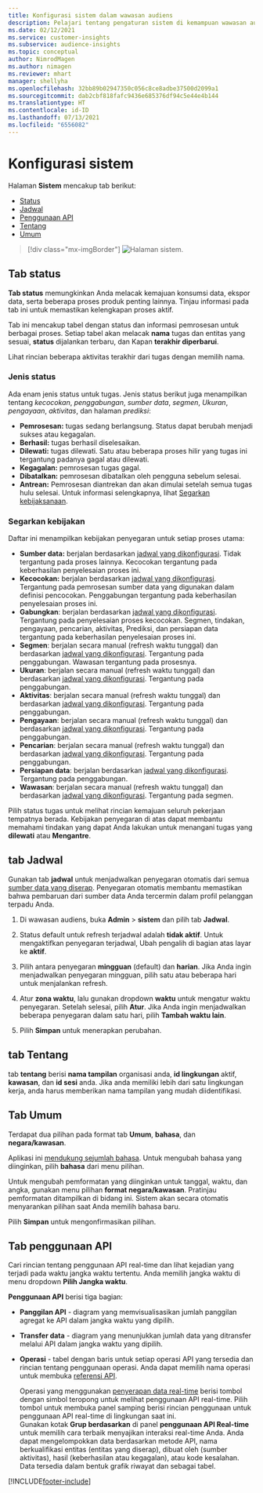 ```yaml
---
title: Konfigurasi sistem dalam wawasan audiens
description: Pelajari tentang pengaturan sistem di kemampuan wawasan audiens Dynamics 365 Customer Insights.
ms.date: 02/12/2021
ms.service: customer-insights
ms.subservice: audience-insights
ms.topic: conceptual
author: NimrodMagen
ms.author: nimagen
ms.reviewer: mhart
manager: shellyha
ms.openlocfilehash: 32bb89b02947350c056c8ce8adbe37500d2099a1
ms.sourcegitcommit: dab2cbf818fafc9436e685376df94c5e44e4b144
ms.translationtype: HT
ms.contentlocale: id-ID
ms.lasthandoff: 07/13/2021
ms.locfileid: "6556082"
---
```

# <a name="system-configuration"></a>Konfigurasi sistem

Halaman **Sistem** mencakup tab berikut:
- [Status](#status-tab)
- [Jadwal](#schedule-tab)
- [Penggunaan API](#api-usage-tab)
- [Tentang](#about-tab)
- [Umum](#general-tab)

> [!div class="mx-imgBorder"]
> ![Halaman sistem.](media/system-tabs.png "Halaman sistem")

## <a name="status-tab"></a>Tab status

**Tab status** memungkinkan Anda melacak kemajuan konsumsi data, ekspor data, serta beberapa proses produk penting lainnya. Tinjau informasi pada tab ini untuk memastikan kelengkapan proses aktif.

Tab ini mencakup tabel dengan status dan informasi pemrosesan untuk berbagai proses. Setiap tabel akan melacak **nama** tugas dan entitas yang sesuai, **status** dijalankan terbaru, dan Kapan **terakhir diperbarui**.

Lihat rincian beberapa aktivitas terakhir dari tugas dengan memilih nama.

### <a name="status-types"></a>Jenis status

Ada enam jenis status untuk tugas. Jenis status berikut juga menampilkan tentang *kecocokan*, *penggabungan*, *sumber data*, *segmen*, *Ukuran*, *pengayaan*, *aktivitas*, dan halaman *prediksi*:

- **Pemrosesan:** tugas sedang berlangsung. Status dapat berubah menjadi sukses atau kegagalan.
- **Berhasil:** tugas berhasil diselesaikan.
- **Dilewati:** tugas dilewati. Satu atau beberapa proses hilir yang tugas ini tergantung padanya gagal atau dilewati.
- **Kegagalan:** pemrosesan tugas gagal.
- **Dibatalkan:** pemrosesan dibatalkan oleh pengguna sebelum selesai.
- **Antrean:** Pemrosesan diantrekan dan akan dimulai setelah semua tugas hulu selesai. Untuk informasi selengkapnya, lihat [Segarkan kebijaksanaan](#refresh-policies).

### <a name="refresh-policies"></a>Segarkan kebijakan

Daftar ini menampilkan kebijakan penyegaran untuk setiap proses utama:

- **Sumber data:** berjalan berdasarkan [jadwal yang dikonfigurasi](#schedule-tab). Tidak tergantung pada proses lainnya. Kecocokan tergantung pada keberhasilan penyelesaian proses ini.
- **Kecocokan:** berjalan berdasarkan [jadwal yang dikonfigurasi](#schedule-tab). Tergantung pada pemrosesan sumber data yang digunakan dalam definisi pencocokan. Penggabungan tergantung pada keberhasilan penyelesaian proses ini.
- **Gabungkan**: berjalan berdasarkan [jadwal yang dikonfigurasi](#schedule-tab). Tergantung pada penyelesaian proses kecocokan. Segmen, tindakan, pengayaan, pencarian, aktivitas, Prediksi, dan persiapan data tergantung pada keberhasilan penyelesaian proses ini.
- **Segmen**: berjalan secara manual (refresh waktu tunggal) dan berdasarkan [jadwal yang dikonfigurasi](#schedule-tab). Tergantung pada penggabungan. Wawasan tergantung pada prosesnya.
- **Ukuran**: berjalan secara manual (refresh waktu tunggal) dan berdasarkan [jadwal yang dikonfigurasi](#schedule-tab). Tergantung pada penggabungan.
- **Aktivitas**: berjalan secara manual (refresh waktu tunggal) dan berdasarkan [jadwal yang dikonfigurasi](#schedule-tab). Tergantung pada penggabungan.
- **Pengayaan**: berjalan secara manual (refresh waktu tunggal) dan berdasarkan [jadwal yang dikonfigurasi](#schedule-tab). Tergantung pada penggabungan.
- **Pencarian**: berjalan secara manual (refresh waktu tunggal) dan berdasarkan [jadwal yang dikonfigurasi](#schedule-tab). Tergantung pada penggabungan.
- **Persiapan data**: berjalan berdasarkan [jadwal yang dikonfigurasi](#schedule-tab). Tergantung pada penggabungan.
- **Wawasan**: berjalan secara manual (refresh waktu tunggal) dan berdasarkan [jadwal yang dikonfigurasi](#schedule-tab). Tergantung pada segmen.

Pilih status tugas untuk melihat rincian kemajuan seluruh pekerjaan tempatnya berada. Kebijakan penyegaran di atas dapat membantu memahami tindakan yang dapat Anda lakukan untuk menangani tugas yang **dilewati** atau **Mengantre**.

## <a name="schedule-tab"></a>tab Jadwal

Gunakan tab **jadwal** untuk menjadwalkan penyegaran otomatis dari semua [sumber data yang diserap](data-sources.md). Penyegaran otomatis membantu memastikan bahwa pembaruan dari sumber data Anda tercermin dalam profil pelanggan terpadu Anda.

1. Di wawasan audiens, buka **Admin** > **sistem** dan pilih tab **Jadwal**.

2. Status default untuk refresh terjadwal adalah **tidak aktif**. Untuk mengaktifkan penyegaran terjadwal, Ubah pengalih di bagian atas layar ke **aktif**.

3. Pilih antara penyegaran **mingguan** (default) dan **harian**. Jika Anda ingin menjadwalkan penyegaran mingguan, pilih satu atau beberapa hari untuk menjalankan refresh.

4. Atur **zona waktu**, lalu gunakan dropdown **waktu** untuk mengatur waktu penyegaran. Setelah selesai, pilih **Atur**. Jika Anda ingin menjadwalkan beberapa penyegaran dalam satu hari, pilih **Tambah waktu lain**.

5. Pilih **Simpan** untuk menerapkan perubahan.

## <a name="about-tab"></a>tab Tentang

tab **tentang** berisi **nama tampilan** organisasi anda, **id lingkungan** aktif, **kawasan**, dan **id sesi** anda. Jika anda memiliki lebih dari satu lingkungan kerja, anda harus memberikan nama tampilan yang mudah diidentifikasi.

## <a name="general-tab"></a>Tab Umum

Terdapat dua pilihan pada format tab **Umum**, **bahasa**, dan **negara/kawasan**.

Aplikasi ini [mendukung sejumlah bahasa](supported-languages.md). Untuk mengubah bahasa yang diinginkan, pilih **bahasa** dari menu pilihan.

Untuk mengubah pemformatan yang diinginkan untuk tanggal, waktu, dan angka, gunakan menu pilihan **format negara/kawasan**. Pratinjau pemformatan ditampilkan di bidang ini. Sistem akan secara otomatis menyarankan pilihan saat Anda memilih bahasa baru.

Pilih **Simpan** untuk mengonfirmasikan pilihan.

## <a name="api-usage-tab"></a>Tab penggunaan API

Cari rincian tentang penggunaan API real-time dan lihat kejadian yang terjadi pada waktu jangka waktu tertentu. Anda memilih jangka waktu di menu dropdown **Pilih Jangka waktu**. 

**Penggunaan API** berisi tiga bagian: 
- **Panggilan API** - diagram yang memvisualisasikan jumlah panggilan agregat ke API dalam jangka waktu yang dipilih.

- **Transfer data** - diagram yang menunjukkan jumlah data yang ditransfer melalui API dalam jangka waktu yang dipilih.

-  **Operasi** - tabel dengan baris untuk setiap operasi API yang tersedia dan rincian tentang penggunaan operasi. Anda dapat memilih nama operasi untuk membuka [referensi API](https://developer.ci.ai.dynamics.com/api-details#api=CustomerInsights&operation=Get-all-instances).

   Operasi yang menggunakan [penyerapan data real-time](real-time-data-ingestion.md) berisi tombol dengan simbol teropong untuk melihat penggunaan API real-time. Pilih tombol untuk membuka panel samping berisi rincian penggunaan untuk penggunaan API real-time di lingkungan saat ini.   
   Gunakan kotak **Grup berdasarkan** di panel **penggunaan API Real-time** untuk memilih cara terbaik menyajikan interaksi real-time Anda. Anda dapat mengelompokkan data berdasarkan metode API, nama berkualifikasi entitas (entitas yang diserap), dibuat oleh (sumber aktivitas), hasil (keberhasilan atau kegagalan), atau kode kesalahan. Data tersedia dalam bentuk grafik riwayat dan sebagai tabel.


[!INCLUDE[footer-include](../includes/footer-banner.md)]